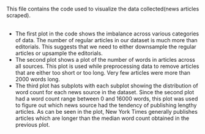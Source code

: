 This file contains the code used to visualize the data collected(news articles scraped).<br>
<br>
- The first plot in the code shows the imbalance across various categories of data. The number of regular articles in our dataset is much
more than editorials. This suggests that we need to either downsample the regular articles or upsample the editorials.
- The second plot shows a plot of the number of words in articles across all sources. This plot is used while preprocessing data to 
remove articles that are either too short or too long. Very few articles were more than 2000 words long.
- The third plot has subplots with each subplot showing the distribution of word count for each news source in the dataset. Since the
second plot had a word count range between 0 and 16000 words, this plot was used to figure out which news source had the tendency of
publishing lengthy articles. As can be seen in the plot, New York Times generally publishes articles which are longer than the median
word count obtained in the previous plot.
